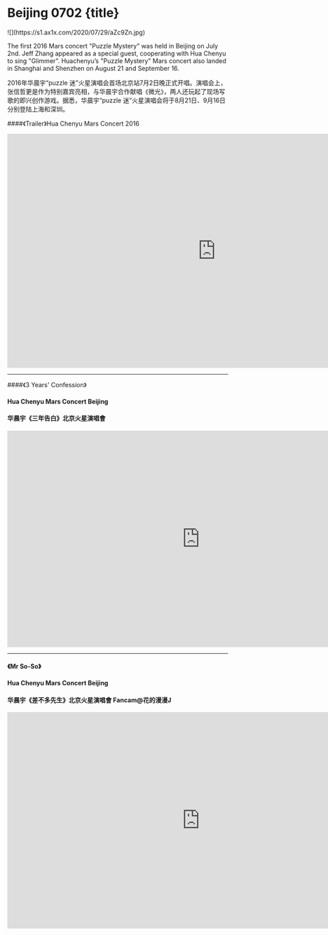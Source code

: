 # Beijing 0702 {title}

<div class="background" markdown="1">
![](https://s1.ax1x.com/2020/07/29/aZc9Zn.jpg)
</div>

The first 2016 Mars concert "Puzzle Mystery" was held in Beijing on July 2nd.  Jeff Zhang appeared as a special guest, cooperating with Hua Chenyu to sing "Glimmer".  Huachenyu’s  "Puzzle Mystery" Mars concert also landed in Shanghai and Shenzhen on August 21 and September 16. 

2016年华晨宇“puzzle 迷”火星演唱会首场北京站7月2日晚正式开唱。演唱会上，张信哲更是作为特别嘉宾亮相，与华晨宇合作献唱《微光》，两人还玩起了现场写歌的即兴创作游戏。据悉，华晨宇“puzzle 迷”火星演唱会将于8月21日、9月16日分别登陆上海和深圳。

####《Trailer》Hua Chenyu Mars Concert 2016

<iframe width="949" height="534" src="https://www.youtube.com/embed/27kZ5lLI_c8" frameborder="0" allow="accelerometer; autoplay; encrypted-media; gyroscope; picture-in-picture" allowfullscreen></iframe>

----------------------

####《3 Years' Confession》 
#### Hua Chenyu Mars Concert Beijing
#### 华晨宇《三年告白》北京火星演唱會

<iframe width="878" height="494" src="https://www.youtube.com/embed/P01GcNN1Fto?list=PLcJCZrYu6H-nYArpPAeVbK3zluOusia_G" frameborder="0" allow="accelerometer; autoplay; encrypted-media; gyroscope; picture-in-picture" allowfullscreen></iframe>

----------------------

#### 《Mr So-So》
#### Hua Chenyu Mars Concert Beijing
#### 华晨宇《差不多先生》北京火星演唱會 Fancam@花的漫漫J

<iframe width="878" height="494" src="https://www.youtube.com/embed/6FtaCxZJ3RQ?list=PLcJCZrYu6H-nYArpPAeVbK3zluOusia_G" frameborder="0" allow="accelerometer; autoplay; encrypted-media; gyroscope; picture-in-picture" allowfullscreen></iframe>